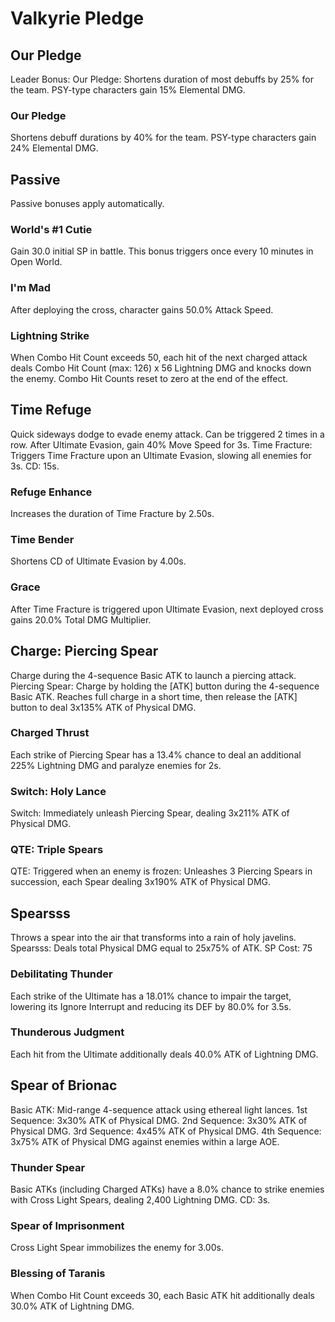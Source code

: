 # Valkyrie Pledge

## Our Pledge

Leader Bonus:
Our Pledge: Shortens duration of most debuffs by 25% for the team. PSY-type characters gain 15% Elemental DMG.

### Our Pledge

Shortens debuff durations by 40% for the team. PSY-type characters gain 24% Elemental DMG.

## Passive

Passive bonuses apply automatically.

### World's #1 Cutie

Gain 30.0 initial SP in battle. This bonus triggers once every 10 minutes in Open World.

### I'm Mad

After deploying the cross, character gains 50.0% Attack Speed.

### Lightning Strike

When Combo Hit Count exceeds 50, each hit of the next charged attack deals Combo Hit Count (max: 126) x 56 Lightning DMG and knocks down the enemy. Combo Hit Counts reset to zero at the end of the effect.

## Time Refuge

Quick sideways dodge to evade enemy attack. Can be triggered 2 times in a row.
After Ultimate Evasion, gain 40% Move Speed for 3s.
Time Fracture: Triggers Time Fracture upon an Ultimate Evasion, slowing all enemies for 3s. CD: 15s.

### Refuge Enhance

Increases the duration of Time Fracture by 2.50s.

### Time Bender

Shortens CD of Ultimate Evasion by 4.00s.

### Grace

After Time Fracture is triggered upon Ultimate Evasion, next deployed cross gains 20.0% Total DMG Multiplier.

## Charge: Piercing Spear

Charge during the 4-sequence Basic ATK to launch a piercing attack.
Piercing Spear: Charge by holding the [ATK] button during the 4-sequence Basic ATK.
Reaches full charge in a short time, then release the [ATK] button to deal 3x135% ATK of Physical DMG.

### Charged Thrust

Each strike of Piercing Spear has a 13.4% chance to deal an additional 225% Lightning DMG and paralyze enemies for 2s.

### Switch: Holy Lance

Switch: Immediately unleash Piercing Spear, dealing 3x211% ATK of Physical DMG.

### QTE: Triple Spears

QTE: Triggered when an enemy is frozen: Unleashes 3 Piercing Spears in succession, each Spear dealing 3x190% ATK of Physical DMG.

## Spearsss

Throws a spear into the air that transforms into a rain of holy javelins.
Spearsss: Deals total Physical DMG equal to 25x75% of ATK.
SP Cost: 75

### Debilitating Thunder

Each strike of the Ultimate has a 18.01% chance to impair the target, lowering its Ignore Interrupt and reducing its DEF by 80.0% for 3.5s.

### Thunderous Judgment

Each hit from the Ultimate additionally deals 40.0% ATK of Lightning DMG.

## Spear of Brionac

Basic ATK: Mid-range 4-sequence attack using ethereal light lances.
1st Sequence: 3x30% ATK of Physical DMG.
2nd Sequence: 3x30% ATK of Physical DMG.
3rd Sequence: 4x45% ATK of Physical DMG.
4th Sequence: 3x75% ATK of Physical DMG against enemies within a large AOE.

### Thunder Spear

Basic ATKs (including Charged ATKs) have a 8.0% chance to strike enemies with Cross Light Spears, dealing 2,400 Lightning DMG. CD: 3s.

### Spear of Imprisonment

Cross Light Spear immobilizes the enemy for 3.00s.

### Blessing of Taranis

When Combo Hit Count exceeds 30, each Basic ATK hit additionally deals 30.0% ATK of Lightning DMG.